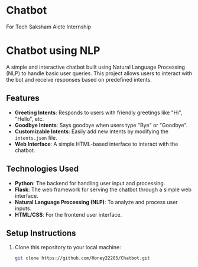 # Chatbot
For Tech Saksham Aicte Internship


# Chatbot using NLP

A simple and interactive chatbot built using Natural Language Processing (NLP) to handle basic user queries. This project allows users to interact with the bot and receive responses based on predefined intents.

## Features

- **Greeting Intents**: Responds to users with friendly greetings like "Hi", "Hello", etc.
- **Goodbye Intents**: Says goodbye when users type "Bye" or "Goodbye".
- **Customizable Intents**: Easily add new intents by modifying the `intents.json` file.
- **Web Interface**: A simple HTML-based interface to interact with the chatbot.

## Technologies Used

- **Python**: The backend for handling user input and processing.
- **Flask**: The web framework for serving the chatbot through a simple web interface.
- **Natural Language Processing (NLP)**: To analyze and process user inputs.
- **HTML/CSS**: For the frontend user interface.
  
## Setup Instructions

1. Clone this repository to your local machine:
   ```bash
   git clone https://github.com/Honey22205/Chatbot.git
